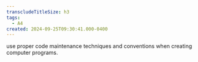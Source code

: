 ```yaml
---
transcludeTitleSize: h3
tags:
  - A4
created: 2024-09-25T09:30:41.000-0400
---
```

use proper code maintenance techniques and conventions when creating computer programs.